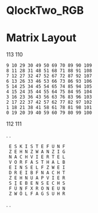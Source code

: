 # QlockTwo_RGB

###
# Matrix Layout

113						110

	9 10 29 30 49 50 69 70 89 90 109
	8 11 28 31 48 51 68 71 88 91 108
	7 12 27 32 47 52 67 72 87 92 107
	6 13 26 33 46 53 66 73 86 93 106
	5 14 25 34 45 54 65 74 85 94 105
	4 15 24 35 44 55 64 75 84 95 104
	3 16 23 36 43 56 63 76 83 96 103
	2 17 22 37 42 57 62 77 82 97 102
	1 18 21 38 41 58 61 78 81 98 101
	0 19 20 39 40 59 60 79 80 99 100
	
112						111


.					.

	 E S K I S T E F Ü N F
	 Z E H N Z W A N Z I G
	 N A C H V I E R T E L
	 V O R F A S T H A L B
	 E I N S E L F Z W E I
	 D R E I B F N A C H T
	 Z E H N U A P V I E R
	 S I E B E N S E C H S
	 F Ü N F X R O N E U N
	 Z W Ö L F A G S U H R
	 
.					.
